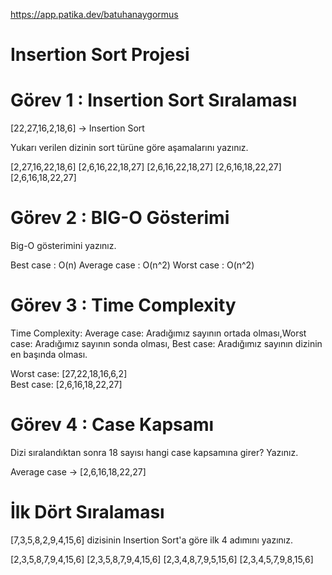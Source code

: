 https://app.patika.dev/batuhanaygormus



# Insertion Sort Projesi


# Görev 1 : Insertion Sort Sıralaması

[22,27,16,2,18,6] -> Insertion Sort

Yukarı verilen dizinin sort türüne göre aşamalarını yazınız.

[2,27,16,22,18,6]
[2,6,16,22,18,27]
[2,6,16,22,18,27]
[2,6,16,18,22,27]
[2,6,16,18,22,27]


# Görev 2 : BIG-O Gösterimi

Big-O gösterimini yazınız.

Best case    : O(n)
Average case : O(n^2)
Worst case   : O(n^2)


# Görev 3 : Time Complexity

Time Complexity: Average case: Aradığımız sayının ortada olması,Worst case: Aradığımız sayının sonda olması, Best case: Aradığımız sayının dizinin en başında olması.

Worst case: [27,22,18,16,6,2]  
Best case: [2,6,16,18,22,27]


# Görev 4 : Case Kapsamı

Dizi sıralandıktan sonra 18 sayısı hangi case kapsamına girer? Yazınız.

Average case -> [2,6,16,18,22,27]


# İlk Dört Sıralaması

[7,3,5,8,2,9,4,15,6] dizisinin Insertion Sort'a göre ilk 4 adımını yazınız.

 [2,3,5,8,7,9,4,15,6] 
 [2,3,5,8,7,9,4,15,6] 
 [2,3,4,8,7,9,5,15,6] 
 [2,3,4,5,7,9,8,15,6]
